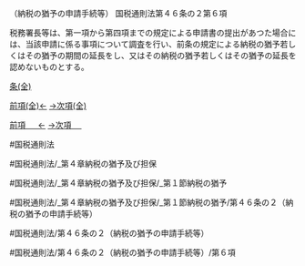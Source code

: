 （納税の猶予の申請手続等）
国税通則法第４６条の２第６項

税務署長等は、第一項から第四項までの規定による申請書の提出があつた場合には、当該申請に係る事項について調査を行い、前条の規定による納税の猶予若しくはその猶予の期間の延長をし、又はその納税の猶予若しくはその猶予の延長を認めないものとする。

[条(全)](国税通則法＿＿＿＿＿第４６条の２_.md)

[前項(全)←](国税通則法＿＿＿＿＿第４６条の２第５項_.md)    [→次項(全)](国税通則法＿＿＿＿＿第４６条の２第７項_.md)

[前項 　 ←](国税通則法＿＿＿＿＿第４６条の２第５項.md)    [→次項 　 ](国税通則法＿＿＿＿＿第４６条の２第７項.md)



#国税通則法

#国税通則法/_第４章納税の猶予及び担保

#国税通則法/_第４章納税の猶予及び担保/_第１節納税の猶予

#国税通則法/_第４章納税の猶予及び担保/_第１節納税の猶予/第４６条の２（納税の猶予の申請手続等）

#国税通則法/第４６条の２（納税の猶予の申請手続等）

#国税通則法/第４６条の２（納税の猶予の申請手続等）/第６項

